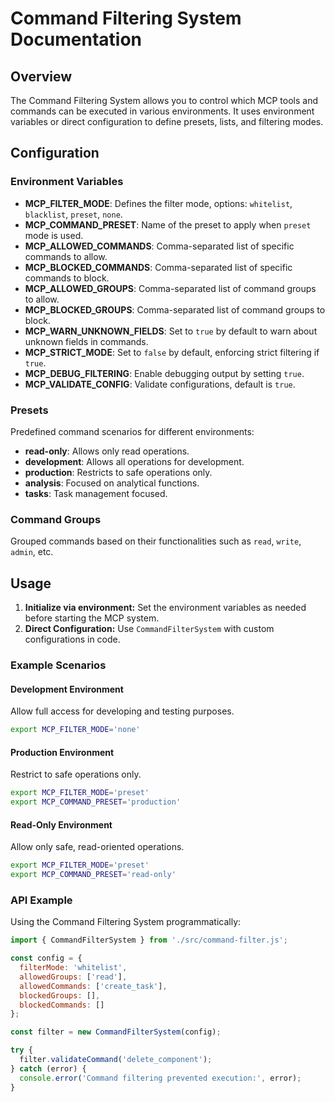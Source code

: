 # Command Filtering System Documentation

## Overview
The Command Filtering System allows you to control which MCP tools and commands can be executed in various environments. It uses environment variables or direct configuration to define presets, lists, and filtering modes.

## Configuration

### Environment Variables
- **MCP_FILTER_MODE**: Defines the filter mode, options: `whitelist`, `blacklist`, `preset`, `none`.
- **MCP_COMMAND_PRESET**: Name of the preset to apply when `preset` mode is used.
- **MCP_ALLOWED_COMMANDS**: Comma-separated list of specific commands to allow.
- **MCP_BLOCKED_COMMANDS**: Comma-separated list of specific commands to block.
- **MCP_ALLOWED_GROUPS**: Comma-separated list of command groups to allow.
- **MCP_BLOCKED_GROUPS**: Comma-separated list of command groups to block.
- **MCP_WARN_UNKNOWN_FIELDS**: Set to `true` by default to warn about unknown fields in commands.
- **MCP_STRICT_MODE**: Set to `false` by default, enforcing strict filtering if `true`.
- **MCP_DEBUG_FILTERING**: Enable debugging output by setting `true`.
- **MCP_VALIDATE_CONFIG**: Validate configurations, default is `true`.

### Presets
Predefined command scenarios for different environments:
- **read-only**: Allows only read operations.
- **development**: Allows all operations for development.
- **production**: Restricts to safe operations only.
- **analysis**: Focused on analytical functions.
- **tasks**: Task management focused.

### Command Groups
Grouped commands based on their functionalities such as `read`, `write`, `admin`, etc.

## Usage
1. **Initialize via environment:** Set the environment variables as needed before starting the MCP system.
2. **Direct Configuration:** Use `CommandFilterSystem` with custom configurations in code.

### Example Scenarios

#### Development Environment
Allow full access for developing and testing purposes.

```bash
export MCP_FILTER_MODE='none'
```

#### Production Environment
Restrict to safe operations only.

```bash
export MCP_FILTER_MODE='preset'
export MCP_COMMAND_PRESET='production'
```

#### Read-Only Environment
Allow only safe, read-oriented operations.

```bash
export MCP_FILTER_MODE='preset'
export MCP_COMMAND_PRESET='read-only'
```

### API Example
Using the Command Filtering System programmatically:

```javascript
import { CommandFilterSystem } from './src/command-filter.js';

const config = {
  filterMode: 'whitelist',
  allowedGroups: ['read'],
  allowedCommands: ['create_task'],
  blockedGroups: [],
  blockedCommands: []
};

const filter = new CommandFilterSystem(config);

try {
  filter.validateCommand('delete_component');
} catch (error) {
  console.error('Command filtering prevented execution:', error);
}
```

